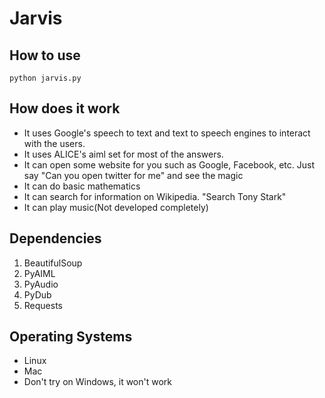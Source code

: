 Jarvis
======


How to use
---------
```
python jarvis.py
```

How does it work
---------------
* It uses Google's speech to text and text to speech engines to interact with the users.
* It uses ALICE's aiml set for most of the answers.
* It can open some website for you such as Google, Facebook, etc. Just say "Can you open twitter for me"
  and see the magic
* It can do basic mathematics
* It can search for information on Wikipedia. "Search Tony Stark"
* It can play music(Not developed completely)
 

Dependencies
-----------

1. BeautifulSoup
2. PyAIML
3. PyAudio
4. PyDub
5. Requests

Operating Systems
----------------
* Linux
* Mac
* Don't try on Windows, it won't work

